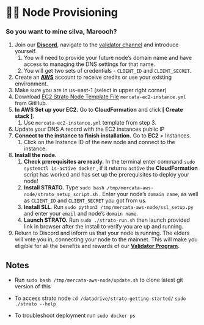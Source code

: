 # 🏴‍☠️ Node Provisioning

### So you want to mine silva, Marooch?

1. Join our [**Discord**](https://discord.gg/QTWxdZaM), navigate to the [validator channel](https://discord.com/channels/1074825209175093349/1241065063452770434) and introduce yourself.
    1. You will need to provide your future node’s domain name and have access to managing the DNS settings for that name.
    2. You will get two sets of credentials - `CLIENT_ID` and `CLIENT_SECRET`.
2. Create an [**AWS**](https://aws.amazon.com/) account to receive credits or use your existing environment.
3. Make sure you are in us-east-1 (select in upper right corner)
4. Download [EC2 Strato Node Template File](https://github.com/andyakovlev/mercata-aws-node/blob/main/mercata-ec2-instance.yml) `mercata-ec2-instance.yml` from GitHub.
5. **In AWS Set up your EC2.** Go to **CloudFormation** and click **[ Create stack ]**.
    1. Use `mercata-ec2-instance.yml` template from step 3.
6. Update your DNS A record with the EC2 instances public IP
7. **Connect to the instance to finish installation.** Go to **EC2** > Instances.
    1. Click on the Instance ID of the new node and connect to the instance.
8. **Install the node.**
    1. **Check prerequisites are ready.** In the terminal enter command `sudo systemctl is-active docker` , if it returns `active` the **CloudFormation** script has worked and has set up the prerequisites to deploy your node! 
    2. **Install STRATO.** Type `sudo bash /tmp/mercata-aws-node/strato_setup_script.sh` . Enter your node’s `domain name`, as well as `CLIENT_ID` and `CLIENT_SECRET` you got from us.
    3. **Install SLL**. Run `sudo python3 /tmp/mercata-aws-node/ssl_setup.py` and enter your `email` and node’s `domain name`.
    4. **Launch STRATO.** Run `sudo ./strato-run.sh` then launch provided link in browser after the install to verify you are up and running. 
9. Return to Discord and inform us that your node is running. The elders will vote you in, connecting your node to the mainnet. This will make you eligible for all the benefits and rewards of our [**Validator Program**](https://www.notion.so/STRATO-Validator-Program-21c573d0b294448bb5fd42d4d6e3a3cb?pvs=21).

## Notes

- Run `sudo bash /tmp/mercata-aws-node/update.sh` to clone latest git version of this

- To access strato node `cd /datadrive/strato-getting-started/` `sudo ./strato --help`

- To troubleshoot deployment run `sudo docker ps`
